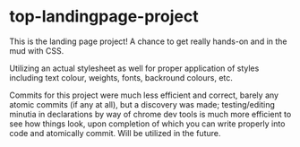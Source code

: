 # top-landingpage-project

This is the landing page project! A chance to get really hands-on and in the mud with CSS.

Utilizing an actual stylesheet as well for proper application of styles including text colour, weights, fonts, backround colours, etc.

Commits for this project were much less efficient and correct, barely any atomic commits (if any at all), but a discovery was made; testing/editing minutia in declarations by way of chrome dev tools is much more efficient to see how things look, upon completion of which you can write properly into code and atomically commit. Will be utilized in the future.